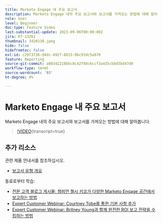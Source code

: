 ```yaml
---
title: Marketo Engage 내 주요 보고서
description: Marketo Engage 내의 주요 보고서와 보고서를 가져오는 방법에 대해 알아봅니다.
role: User
level: Beginner
doc-type: Feature Video
last-substantial-update: 2023-09-06T00:00:00Z
jira: KT-13261
thumbnail: 3420138.jpeg
hide: false
hidefromtoc: false
exl-id: c2973736-d4dc-492f-8815-9bc93dc5a870
feature: Reporting
source-git-commit: a80342218bbc8c42f88c6ccf3a435cbbd3bd47d0
workflow-type: tm+mt
source-wordcount: '93'
ht-degree: 0%

---
```


# Marketo Engage 내 주요 보고서

Marketo Engage 내의 주요 보고서와 보고서를 가져오는 방법에 대해 알아봅니다.

>[!VIDEO](https://video.tv.adobe.com/v/3420138/?learn=on){transcript=true}

## 추가 리소스

관련 제품 안내서를 참조하십시오.

* [보고서 유형 개요](https://experienceleague.adobe.com/docs/marketo/using/product-docs/reporting/basic-reporting/report-types/report-type-overview.html?lang=ko)

동료로부터 학습:

* [전문 고객 블로그 게시물: 챔피언 첼시 키코가 다양한 Marketo Engage 공간에서 보고하는 방법](https://nation.marketo.com/t5/product-blogs/how-marketo-champion-chelsea-kiko-reports-in-various-marketo/ba-p/242627)
* [Expert Customer Webinar: Courtney Tobe를 통한 기본 사항 추가](https://nation.marketo.com/t5/product-blogs/on-demand-webinar-beyond-the-basics-marketo-reporting/ba-p/302116)
* [Expert Customer Webinar: Britney Young과 함께 완전한 ROI 보고 전략을 수립하는 방법](https://nation.marketo.com/t5/product-blogs/on-demand-webinar-rounding-out-your-reporting-how-to-build-a/ba-p/319082)
